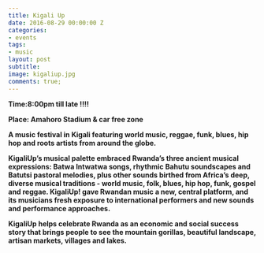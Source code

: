 ```yaml
---
title: Kigali Up
date: 2016-08-29 00:00:00 Z
categories:
- events
tags:
- music
layout: post
subtitle: 
image: kigaliup.jpg
comments: true;
---
```


<strong>Time:8:00pm till late !!!!

<strong>Place: Amahoro Stadium & car free zone

<strong>

A music festival in Kigali featuring world music, reggae, funk, blues, hip hop and roots artists from around the globe.


KigaliUp’s musical palette embraced Rwanda’s three ancient musical expressions: Batwa Intwatwa songs, rhythmic Bahutu soundscapes and Batutsi pastoral melodies, plus other sounds birthed from Africa’s deep, diverse musical traditions - world music, folk, blues, hip hop, funk, gospel and reggae. KigaliUp! gave Rwandan music a new, central platform, and its musicians fresh exposure to international performers and new sounds and performance approaches.

KigaliUp helps celebrate Rwanda as an economic and social success story that brings people to see the mountain gorillas, beautiful landscape, artisan markets, villages and lakes.
